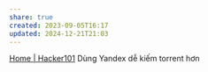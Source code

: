 ```yaml
---
share: true
created: 2023-09-05T16:17
updated: 2024-12-21T21:03
---
```

[Home | Hacker101](https://www.hacker101.com/)
Dùng Yandex dễ kiếm torrent hơn